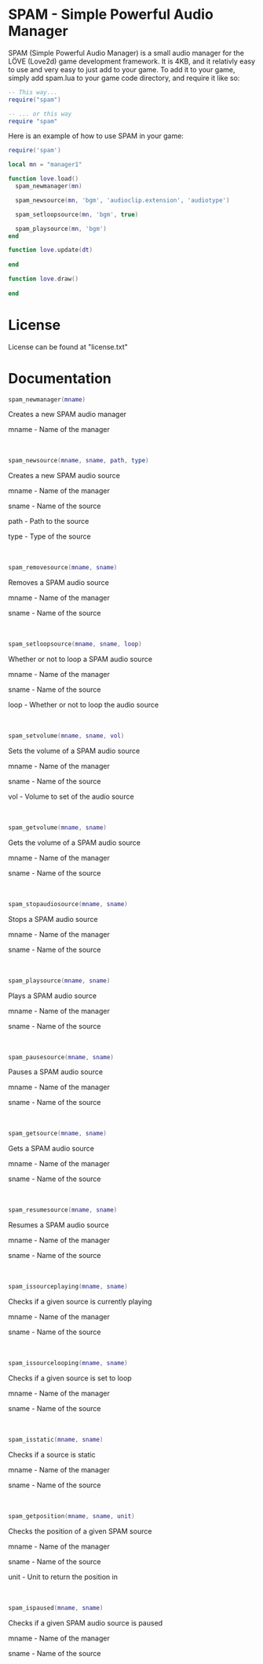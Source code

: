 SPAM - Simple Powerful Audio Manager
====

SPAM (Simple Powerful Audio Manager) is a small audio manager for the LÖVE (Love2d) game development framework. It is 4KB, and it relativly easy to use and very easy to just add to your game. To add it to your game, simply add spam.lua to your game code directory, and require it like so:

```lua
-- This way...
require("spam")

-- ... or this way
require "spam"
```

Here is an example of how to use SPAM in your game:

```lua
require('spam')

local mn = "manager1"

function love.load()
  spam_newmanager(mn)

  spam_newsource(mn, 'bgm', 'audioclip.extension', 'audiotype')

  spam_setloopsource(mn, 'bgm', true)

  spam_playsource(mn, 'bgm')
end

function love.update(dt)
  
end

function love.draw()
  
end
```

# License

License can be found at "license.txt"

# Documentation

```lua
spam_newmanager(mname)
```
Creates a new SPAM audio manager

mname - Name of the manager
<br/>
<br/>
<br/>
```lua
spam_newsource(mname, sname, path, type)
```
Creates a new SPAM audio source

mname - Name of the manager

sname - Name of the source

path - Path to the source

type - Type of the source
<br/>
<br/>
<br/>
```lua
spam_removesource(mname, sname)
```
Removes a SPAM audio source

mname - Name of the manager

sname - Name of the source
<br/>
<br/>
<br/>
```lua
spam_setloopsource(mname, sname, loop)
```
Whether or not to loop a SPAM audio source

mname - Name of the manager

sname - Name of the source

loop - Whether or not to loop the audio source
<br/>
<br/>
<br/>
```lua
spam_setvolume(mname, sname, vol)
```
Sets the volume of a SPAM audio source

mname - Name of the manager

sname - Name of the source

vol - Volume to set of the audio source
<br/>
<br/>
<br/>
```lua
spam_getvolume(mname, sname)
```
Gets the volume of a SPAM audio source

mname - Name of the manager

sname - Name of the source
<br/>
<br/>
<br/>
```lua
spam_stopaudiosource(mname, sname)
```
Stops a SPAM audio source

mname - Name of the manager

sname - Name of the source
<br/>
<br/>
<br/>
```lua
spam_playsource(mname, sname)
```
Plays a SPAM audio source

mname - Name of the manager

sname - Name of the source
<br/>
<br/>
<br/>
```lua
spam_pausesource(mname, sname)
```
Pauses a SPAM audio source

mname - Name of the manager

sname - Name of the source
<br/>
<br/>
<br/>
```lua
spam_getsource(mname, sname)
```
Gets a SPAM audio source

mname - Name of the manager

sname - Name of the source
<br/>
<br/>
<br/>
```lua
spam_resumesource(mname, sname)
```
Resumes a SPAM audio source

mname - Name of the manager

sname - Name of the source
<br/>
<br/>
<br/>
```lua
spam_issourceplaying(mname, sname)
```
Checks if a given source is currently playing

mname - Name of the manager

sname - Name of the source
<br/>
<br/>
<br/>
```lua
spam_issourcelooping(mname, sname)
```
Checks if a given source is set to loop

mname - Name of the manager

sname - Name of the source
<br/>
<br/>
<br/>
```lua
spam_isstatic(mname, sname)
```
Checks if a source is static

mname - Name of the manager

sname - Name of the source
<br/>
<br/>
<br/>
```lua
spam_getposition(mname, sname, unit)
```
Checks the position of a given SPAM source

mname - Name of the manager

sname - Name of the source

unit - Unit to return the position in
<br/>
<br/>
<br/>
```lua
spam_ispaused(mname, sname)
```
Checks if a given SPAM audio source is paused

mname - Name of the manager

sname - Name of the source
